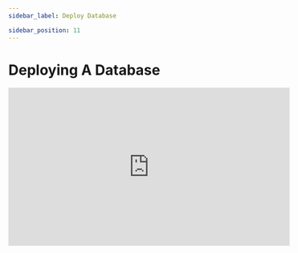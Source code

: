 ```yaml
---
sidebar_label: Deploy Database

sidebar_position: 11
---
```

# Deploying A Database



<iframe width="560" height="315" src="https://www.youtube.com/embed/4YqvzuMjv64?si=WADg9KfJ6WpF1cOM" title="YouTube video player" frameborder="0" allow="accelerometer; autoplay; clipboard-write; encrypted-media; gyroscope; picture-in-picture; web-share" allowfullscreen></iframe>
